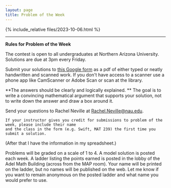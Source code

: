```yaml
---
layout: page
title: Problem of the Week
---
```


{% include_relative files/2023-10-06.html %}



<hr>
<b>Rules for Problem of the Week</b>
<p>
The contest is open to all undergraduates at Northern Arizona University. Solutions are due at 3pm every Friday. 
<p>
Submit your solutions to <a href="https://forms.gle/LgCLL5vhwUn6h5eA7">this Google form</a> as a pdf of either typed or neatly handwritten and scanned work. If you don't have access to a scanner use a phone app like CamScanner or Adobe Scan or scan at the library. 

<p>**The answers should be clearly and logically explained. ** The goal is to write a convincing mathematical argument that supports your solution, not to write down the answer and draw a box around it.
</p> 


<p>
Send your questions to Rachel Neville at
<a href="mailto:Rachel.Neville@nau.edu?subject=potw" target="_blank">Rachel.Neville@nau.edu</a>.  

	If your instructor gives you credit for submissions to problem of the week, please include their name
	and the class in the form (e.g. Swift, MAT 239) the first time you submit a solution.  
(After that I have the information in my spreadsheet.)
</p>

<p>
	Problems will be graded on a scale of 1 to 4.  A model solution is posted each week.
	A ladder listing the points earned is posted in the lobby of the Adel Math Building 
	(across from the MAP room).  Your name will be printed on the ladder, but no names will be published on the web.
	Let me know if you want to remain anonymous on the posted ladder and what name you would prefer to use.
</p> 
